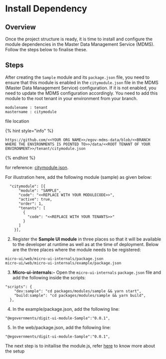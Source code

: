 # Install Dependency

## Overview

Once the project structure is ready, it is time to install and configure the module dependencies in the Master Data Management Service (MDMS). Follow the steps below to finalise these.

## Steps

After creating the `Sample` module and its `package.json` file, you need to ensure that this module is enabled in the `citymodule.json` file in the MDMS (Master Data Management Service) configuration. If it is not enabled, you need to update the MDMS configuration accordingly. You need to add this module to the root tenant in your environment from your branch.

```
modulename : tenant
mastername : citymodule
```

file location&#x20;

{% hint style="info" %}
```
https://github.com/<<YOUR ORG NAME>>/egov-mdms-data/blob/<<BRANCH WHERE THE ENVIRONMENTS IS POINTED TO>>/data/<<ROOT TENANT OF YOUR ENVIRONMENT>>/tenant/citymodule.json
```
{% endhint %}

for reference: [citymodule.json](https://github.com/egovernments/egov-mdms-data/blob/DEV/data/pb/tenant/citymodule.json).

For illustration here, add the following module (sample) as given below:

```
  "citymodule": [{
      "module": "SAMPLE",
      "code": "<<REPLACE WITH YOUR MODULECODE>>",
      "active": true,
      "order": 1,
      "tenants": [
        {
          "code": "<<REPLACE WITH YOUR TENANTS>>"
        }
      ]
    }],

```

2. Register the **Sample UI module** in three places so that it will be available to the developer at runtime as well as at the time of deployment. Below are the three places where the module needs to be registered:

`micro-ui/web/micro-ui-internals/package.json`\
`micro-ui/web/micro-ui-internals/example/package.json`

3. **Micro-ui-internals:-** Open the `micro-ui-internals` `package.json` file and add the following inside the scripts:

```
"scripts": { 
    "dev:sample": "cd packages/modules/sample && yarn start",
    "build:sample": "cd packages/modules/sample && yarn build",
  },
```

4. In the example/package.json, add the following line:

```
"@egovernments/digit-ui-module-Sample":"0.0.1",
```

5. In the web/package.json, add the following line:

```
"@egovernments/digit-ui-module-Sample":"0.0.1",
```

The next step is to initailise the module.js, refer [here](module.js.md) to know more about the setup
